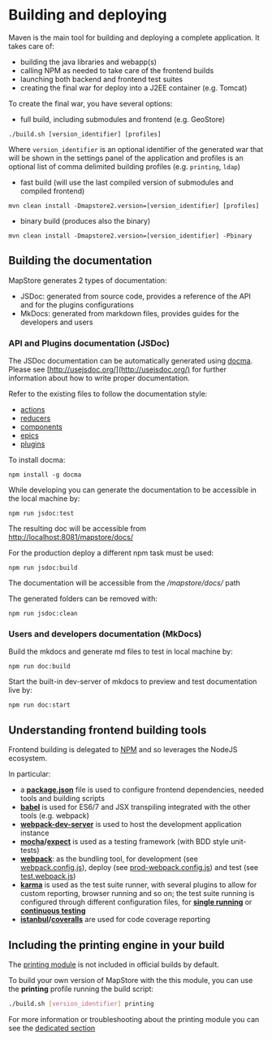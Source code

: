 # Building and deploying

Maven is the main tool for building and deploying a complete application. It takes care of:

* building the java libraries and webapp(s)
* calling NPM as needed to take care of the frontend builds
* launching both backend and frontend test suites
* creating the final war for deploy into a J2EE container (e.g. Tomcat)

To create the final war, you have several options:

* full build, including submodules and frontend (e.g. GeoStore)

 `./build.sh [version_identifier] [profiles]`

 Where `version_identifier` is an optional identifier of the generated war that will be shown in the settings panel of the application and profiles is an optional list of comma delimited building profiles (e.g. `printing`, `ldap`)

* fast build (will use the last compiled version of submodules and compiled frontend)

`mvn clean install -Dmapstore2.version=[version_identifier] [profiles]`

* binary build (produces also the binary)

`mvn clean install -Dmapstore2.version=[version_identifier] -Pbinary`

## Building the documentation

MapStore generates 2 types of documentation:

* JSDoc: generated from source code, provides a reference of the API and for the plugins configurations
* MkDocs: generated from markdown files, provides guides for the developers and users

### API and Plugins documentation (JSDoc)

The JSDoc documentation can be automatically generated using [docma](http://onury.github.io/docma/).
Please see [http://usejsdoc.org/](http://usejsdoc.org/) for further information about how to write proper documentation.

Refer to the existing files to follow the documentation style:

* [actions](https://github.com/geosolutions-it/MapStore2/blob/master/web/client/actions/controls.js)
* [reducers](https://github.com/geosolutions-it/MapStore2/blob/master/web/client/reducers/controls.js)
* [components](https://github.com/geosolutions-it/MapStore2/blob/master/web/client/components/buttons/FullScreenButton.jsx)
* [epics](https://github.com/geosolutions-it/MapStore2/blob/master/web/client/epics/fullscreen.js)
* [plugins](https://github.com/geosolutions-it/MapStore2/blob/master/web/client/plugins/Login.jsx)

To install docma:

`npm install -g docma`

While developing you can generate the documentation to be accessible in the local machine by:

`npm run jsdoc:test`

The resulting doc will be accessible from [http://localhost:8081/mapstore/docs/](http://localhost:8081/mapstore/docs/)

For the production deploy a different npm task must be used:

`npm run jsdoc:build`

The documentation will be accessible from the */mapstore/docs/* path

The generated folders can be removed with:

`npm run jsdoc:clean`

### Users and developers documentation (MkDocs)

Build the mkdocs and generate md files to test in local machine by:

`npm run doc:build`

Start the built-in dev-server of mkdocs to preview and test documentation live by:

`npm run doc:start`

## Understanding frontend building tools

Frontend building is delegated to [NPM](https://www.npmjs.com/) and so leverages the NodeJS ecosystem.

In particular:

* a **[package.json](https://github.com/geosolutions-it/MapStore2/blob/master/package.json)** file is used to configure frontend dependencies, needed tools and building scripts
* **[babel](https://babeljs.io/)** is used for ES6/7 and JSX transpiling integrated with the other tools (e.g. webpack)
* **[webpack-dev-server](http://webpack.github.io/docs/webpack-dev-server.html)** is used to host the development application instance
* **[mocha](http://mochajs.org/)/[expect](https://github.com/mjackson/expect)** is used as a testing framework (with BDD style unit-tests)
* **[webpack](http://webpack.github.io/)**: as the bundling tool, for development (see [webpack.config.js](https://github.com/geosolutions-it/MapStore2/blob/master/build/webpack.config.js)), deploy (see [prod-webpack.config.js](https://github.com/geosolutions-it/MapStore2/blob/master/build/prod-webpack.config.js)) and test (see [test.webpack.js](https://github.com/geosolutions-it/MapStore2/blob/master/build/tests.webpack.js))
* **[karma](http://karma-runner.github.io/)** is used as the test suite runner, with several plugins to allow for custom reporting, browser running and so on; the test suite running is configured through different configuration files, for **[single running](https://github.com/geosolutions-it/MapStore2/blob/master/build/karma.conf.single-run.js)**  or **[continuous testing](https://github.com/geosolutions-it/MapStore2/blob/master/build/karma.conf.continuous-test.js)**
* **[istanbul](https://gotwarlost.github.io/istanbul/)/[coveralls](https://www.npmjs.com/package/coveralls)** are used for code coverage reporting

## Including the printing engine in your build

The [printing module](printing-module.md#printing-module) is not included in official builds by default.

To build your own version of MapStore with the this module, you can use the **printing** profile running the build script:

```sh
./build.sh [version_identifier] printing
```

For more information or troubleshooting about the printing module you can see the [dedicated section](printing-module.md#printing-module)
